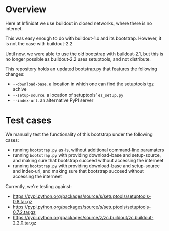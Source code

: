 Overview
========

Here at Infinidat we use buildout in closed networks, where there is no internet.

This was easy enough to do with buildout-1.x and its bootstrap. However, it is not the case with buildout-2.2

Until now, we were able to use the old bootstrap with buildout-2.1, but this is no longer possible as buildout-2.2 uses setuptools, and not distribute.

This repository holds an updated bootstrap.py that features the following changes:

* `--download-base`. a location in which one can find the setuptools tgz achive
* `--setup-source`. a location of setuptools' `ez_setup.py`
* `--index-url`. an alternative PyPI server


Test cases
==========

We manually test the functionality of this bootstrap under the following cases:

* running `bootstrap.py` as-is, without additional command-line paramaters
* running `bootstrap.py` with providing download-base and setup-source, and making sure that bootstrap succeed without accessing the interneet
* running `bootstrap.py` with providing download-base and setup-source and index-url, and making sure that bootstrap succeed without accessing the interneet

Currently, we're testing against:
* https://pypi.python.org/packages/source/s/setuptools/setuptools-0.8.tar.gz
* https://pypi.python.org/packages/source/s/setuptools/setuptools-0.7.2.tar.gz
* https://pypi.python.org/packages/source/z/zc.buildout/zc.buildout-2.2.0.tar.gz
